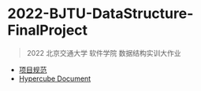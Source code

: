 # 2022-BJTU-DataStructure-FinalProject
> 2022 北京交通大学 软件学院 数据结构实训大作业

* [项目规范](./document/项目规范.md)
* [Hypercube Document](../code/hypercube/README.md)